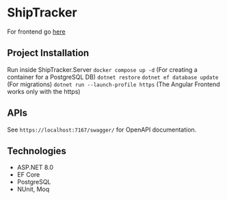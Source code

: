 # ShipTracker

For frontend go [here](https://github.com/eduard-negescu/shiptracker_angular)
## Project Installation
Run inside ShipTracker.Server
```docker compose up -d``` (For creating a container for a PostgreSQL DB)
```dotnet restore```
```dotnet ef database update``` (For migrations)
```dotnet run --launch-profile https``` (The Angular Frontend works only with the https)

## APIs
See ```https://localhost:7167/swagger/``` for OpenAPI documentation.

## Technologies
* ASP.NET 8.0
* EF Core
* PostgreSQL
* NUnit, Moq